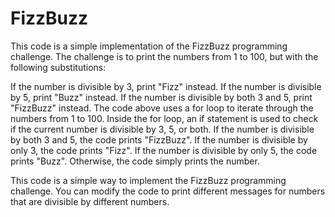 # FizzBuzz

This code is a simple implementation of the FizzBuzz programming challenge. The challenge is to print the numbers from 1 to 100, but with the following substitutions:

If the number is divisible by 3, print "Fizz" instead.
If the number is divisible by 5, print "Buzz" instead.
If the number is divisible by both 3 and 5, print "FizzBuzz" instead.
The code above uses a for loop to iterate through the numbers from 1 to 100. Inside the for loop, an if statement is used to check if the current number is divisible by 3, 5, or both. If the number is divisible by both 3 and 5, the code prints "FizzBuzz". If the number is divisible by only 3, the code prints "Fizz". If the number is divisible by only 5, the code prints "Buzz". Otherwise, the code simply prints the number.

This code is a simple way to implement the FizzBuzz programming challenge. You can modify the code to print different messages for numbers that are divisible by different numbers.
